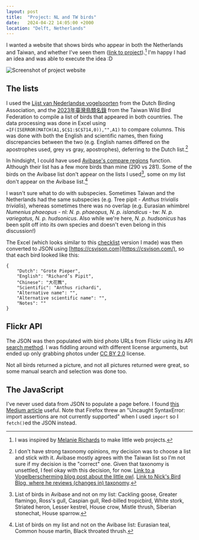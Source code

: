 ```yaml
---
layout: post
title:  "Project: NL and TW birds"
date:   2024-04-22 14:05:00 +2000
location: "Delft, Netherlands"
---
```


I wanted a website that shows birds who appear in both the Netherlands and Taiwan, and whether I've seen them ([link to project](https://birds.liliansung.com/)).[^1] I'm happy I had an idea and was able to execute the idea :D

![Screenshot of project website](../assets/img/2024-bird-project.png)

## The lists
I used the [Lijst van Nederlandse vogelsoorten](https://www.dutchavifauna.nl/page/1208/lijst_van_nederlandse_vogelsoorten) from the Dutch Birding Association, and the [2023年臺灣鳥類名錄](https://www.bird.org.tw/basicpage/87) from the Taiwan Wild Bird Federation to compile a list of birds that appeared in both countries. The data processing was done in Excel using `=IF(ISERROR(MATCH(A1,$C$1:$C$714,0)),"",A1)` to compare columns. This was done with both the English and scientific names, then fixing discrepancies between the two (e.g. English names differed on the apostrophes used, grey vs gray, apostrophes), deferring to the Dutch list.[^2]

In hindsight, I could have used [Avibase's compare regions](https://avibase.bsc-eoc.org/compare_regions.jsp?region=nl&region2=TW&list=clements&method=3) function. Although their list has a few more birds than mine (290 vs 281). Some of the birds on the Avibase list don't appear on the lists I used[^3], some on my list don't appear on the Avibase list.[^4]

I wasn't sure what to do with subspecies. Sometimes Taiwan and the Netherlands had the same subspecies (e.g. Tree pipit - *Anthus trivialis trivialis*), whereas sometimes there was no overlap (e.g. Eurasian whimbrel *Numenius phaeopus* - nl: *N. p. phaeopus, N. p. islandicus* - tw: *N. p. variegatus, N. p. hudsonicus*. Also while we're here, *N. p. hudsonicus* has been split off into its own species and doesn't even belong in this discussion!)


The Excel (which looks similar to this [checklist](https://birds.liliansung.com/asset/nl-tw-birdlist.pdf) version I made) was then converted to JSON using [https://csvjson.com](https://csvjson.com/), so that each bird looked like this:

```
{
    "Dutch": "Grote Pieper",
    "English": "Richard’s Pipit",
    "Chinese": "大花鷚",
    "Scientific": "Anthus richardi",
    "Alternative name": "",
    "Alternative scientific name": "",
    "Notes": ""
}
```

## Flickr API
The JSON was then populated with bird photo URLs from Flickr using its API [search method](https://www.flickr.com/services/api/flickr.photos.search.html). I was fiddling around with different license arguments, but ended up only grabbing photos under [CC BY 2.0](https://creativecommons.org/licenses/by/2.0/deed.en) license.

Not all birds returned a picture, and not all pictures returned were great, so some manual search and selection was done too.

## The JavaScript
I've never used data from JSON to populate a page before. I found [this Medium article](https://medium.com/@akshaykrdas001/how-to-fetch-data-from-local-json-file-and-render-it-to-html-document-with-using-vanilla-javascript-a0191a894f25) useful. Note that Firefox threw an "Uncaught SyntaxError: import assertions are not currently supported" when I used `import` so I `fetch()`ed the JSON instead. 

[^1]: I was inspired by [Melanie Richards](https://melanie-richards.com/) to make little web projects.

[^2]: I don't have strong taxonomy opinions, my decision was to choose a list and stick with it. Avibase mostly agrees with the Taiwan list so I'm not sure if my decision is the "correct" one. Given that taxonomy is unsettled, I feel okay with this decision, for now. [Link to a Vogelberscherming blog post about the little owl](https://www.vogelbescherming.nl/beleefdelente/blog/lezen/athene-noctua-exit). [Link to Nick's Bird Blog, where he reviews (changes in) taxonomy](https://nicksbird.blog/).

[^3]: List of birds in Avibase and not on my list: Cackling goose, Greater flamingo, Ross's gull, Caspian gull, Red-billed tropicbird, White stork, Striated heron, Lesser kestrel, House crow, Mistle thrush, Siberian stonechat, House sparrow.

[^4]: List of birds on my list and not on the Avibase list: Eurasian teal, Common house martin, Black throated thrush.